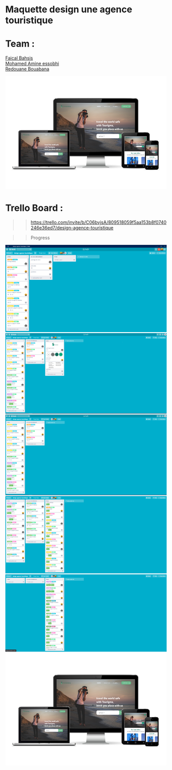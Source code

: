 # Maquette design une agence touristique


# Team :
<a href="https://github.com/faical23">Faical Bahsis</a><br/>
<a href="https://github.com/zolmine">Mohamed Amine essobhi</a><br/>
<a href="https://github.com/Rvey">Redouane Bouabana</a>


<img src="Charte_ghraphique/imges/responsive.png">


# Trello Board : 
  >> https://trello.com/invite/b/C06bvjsA/809518059f5aa153b8f0740246e36ed7/design-agence-touristique
  
  >> Progress
<img src="trello_progress/progress 0.png">
<img src="trello_progress/progress 1.png">
<img src="trello_progress/progress 2.png">
<img src="trello_progress/progress 3.png">
<img src="trello_progress/progress 4.png">



<img src="Charte_ghraphique/imges/responsive.png">


